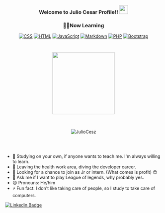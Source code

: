 <h3 align="center">
   Welcome to Julio Cesar Profile!!
  <img src="https://media.giphy.com/media/hvRJCLFzcasrR4ia7z/giphy.gif" width="28">
</h3>


<h3 align="center"> 👨‍💻Now Learning </h3>

<!-- Some badges are from https://github.com/Ileriayo/markdown-badges -->

<p align="center">
    <a href="https://www.w3.org/Style/CSS/Overview.en.html"><img alt="CSS" src="https://img.shields.io/badge/CSS-1572B6.svg?logo=css3&logoColor=white"></a>
    <a href="https://dev.w3.org/html5/html-author/"><img alt="HTML" src="https://img.shields.io/badge/HTML-E34F26.svg?logo=html5&logoColor=white"></a>
    <a href="https://www.javascript.com/"><img alt="JavaScript" src="https://img.shields.io/badge/JavaScript-F7DF1E.svg?logo=javascript&logoColor=black"></a>
    <a href="https://www.markdownguide.org/"><img alt="Markdown" src="https://img.shields.io/badge/Markdown-000000.svg?logo=markdown&logoColor=white"></a>
    <a href="https://www.php.net/"><img alt="PHP" src="https://img.shields.io/badge/PHP-777BB4.svg?logo=php&logoColor=white"></a>
   <a href="https://getbootstrap.com/"><img alt="Bootstrap" src="https://img.shields.io/badge/Bootstrap-7952B3.svg?logo=bootstrap&logoColor=white"></a>
    
</p>

<h3 align="center">
  <br> <img src="https://i.pinimg.com/originals/6c/c7/21/6cc721c57ee9e9f7efaa1bd13a526122.gif" width="200"> </br>
</h3>

<br>
   <p align="center"> <img src="https://komarev.com/ghpvc/?username=wueslle&label=Profile%20views&style=flat&theme=react" alt="JulioCesz" /> </p>
  <br>
<br/>

- 📖 Studying on your own, if anyone wants to teach me. I'm always willing to learn.
- 🔭 Leaving the health work area, diving the developer career.
- 🤔 Looking for a chance to join as Jr or intern. (What comes is profit) 😊
- 💬 Ask me if I want to play League of legends, why probably yes.
- 😄 Pronouns: He/him
- ⚡ Fun fact: I don't like taking care of people, so I study to take care of computers.

[![Linkedin Badge](https://img.shields.io/badge/-LinkedIn-blue?style=flat-square&logo=Linkedin&logoColor=white&link=https://www.linkedin.com/in/juliocesz/)](https://www.linkedin.com/in/juliocesz/)
